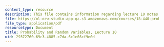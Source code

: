 ```yaml
---
content_type: resource
description: This file contains information regarding lecture 10 notes.
file: https://ol-ocw-studio-app-qa.s3.amazonaws.com/courses/18-440-probability-and-random-variables-spring-2014/2937276069c34885c7da6c1e66cf9e0d_MIT18_440S14_Lecture10.pdf
file_type: application/pdf
resourcetype: Document
title: Probability and Random Variables, Lecture 10
uid: 29372760-69c3-4885-c7da-6c1e66cf9e0d
---
```

